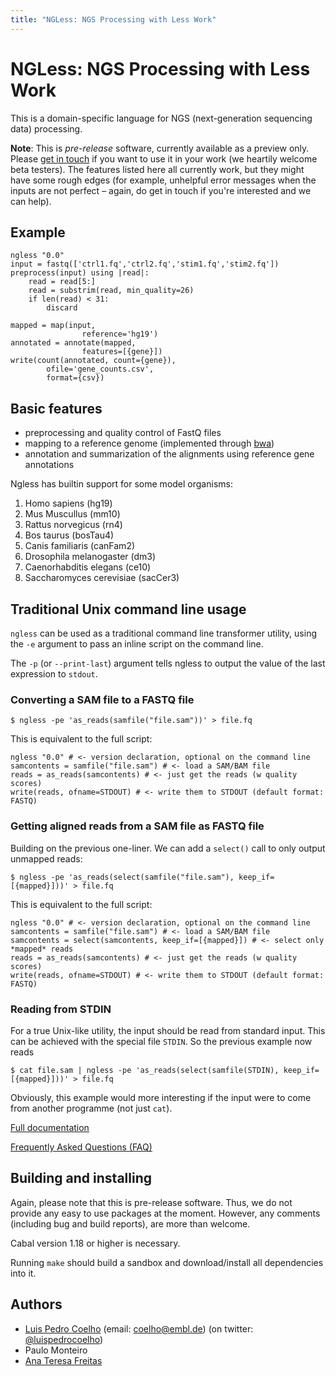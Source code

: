 ```yaml
---
title: "NGLess: NGS Processing with Less Work"
---
```

# NGLess: NGS Processing with Less Work

This is a domain-specific language for NGS (next-generation sequencing data)
processing.

**Note**: This is *pre-release* software, currently available as a preview
only. Please [get in touch](mailto:coelho@embl.de) if you want to use it in
your work (we heartily welcome beta testers). The features listed here all
currently work, but they might have some rough edges (for example, unhelpful
error messages when the inputs are not perfect – again, do get in touch if
you're interested and we can help).

## Example

    ngless "0.0"
    input = fastq(['ctrl1.fq','ctrl2.fq','stim1.fq','stim2.fq'])
    preprocess(input) using |read|:
        read = read[5:]
        read = substrim(read, min_quality=26)
        if len(read) < 31:
            discard

    mapped = map(input,
                    reference='hg19')
    annotated = annotate(mapped,
                    features=[{gene}])
    write(count(annotated, count={gene}),
            ofile='gene_counts.csv',
            format={csv})

## Basic features

- preprocessing and quality control of FastQ files
- mapping to a reference genome (implemented through [bwa](http://bio-bwa.sourceforge.net/))
- annotation and summarization of the alignments using reference gene annotations

Ngless has builtin support for some model organisms:

1. Homo sapiens (hg19)
2. Mus Muscullus (mm10)
3. Rattus norvegicus (rn4)
4. Bos taurus (bosTau4)
5. Canis familiaris (canFam2)
6. Drosophila melanogaster (dm3)
7. Caenorhabditis elegans (ce10)
8. Saccharomyces cerevisiae (sacCer3)

## Traditional Unix command line usage

`ngless` can be used as a traditional command line transformer utility, using
the `-e` argument to pass an inline script on the command line.

The `-p` (or `--print-last`) argument tells ngless to output the value of the
last expression to `stdout`.

### Converting a SAM file to a FASTQ file

    $ ngless -pe 'as_reads(samfile("file.sam"))' > file.fq

This is equivalent to the full script:

    ngless "0.0" # <- version declaration, optional on the command line
    samcontents = samfile("file.sam") # <- load a SAM/BAM file
    reads = as_reads(samcontents) # <- just get the reads (w quality scores)
    write(reads, ofname=STDOUT) # <- write them to STDOUT (default format: FASTQ)

### Getting aligned reads from a SAM file as FASTQ file

Building on the previous one-liner. We can add a `select()` call to only output
unmapped reads:

    $ ngless -pe 'as_reads(select(samfile("file.sam"), keep_if=[{mapped}]))' > file.fq

This is equivalent to the full script:

    ngless "0.0" # <- version declaration, optional on the command line
    samcontents = samfile("file.sam") # <- load a SAM/BAM file
    samcontents = select(samcontents, keep_if=[{mapped}]) # <- select only *mapped* reads
    reads = as_reads(samcontents) # <- just get the reads (w quality scores)
    write(reads, ofname=STDOUT) # <- write them to STDOUT (default format: FASTQ)

### Reading from STDIN

For a true Unix-like utility, the input should be read from standard input.
This can be achieved with the special file `STDIN`. So the previous example now
reads

    $ cat file.sam | ngless -pe 'as_reads(select(samfile(STDIN), keep_if=[{mapped}]))' > file.fq

Obviously, this example would more interesting if the input were to come from another
programme (not just `cat`).

[Full documentation](http://ngless.readthedocs.org/en/latest/)

[Frequently Asked Questions (FAQ)](http://ngless.readthedocs.org/en/latest/faq.html)

## Building and installing

Again, please note that this is pre-release software. Thus, we do not provide
any easy to use packages at the moment. However, any comments (including bug
and build reports), are more than welcome.

Cabal version 1.18 or higher is necessary.

Running `make` should build a sandbox and download/install all dependencies
into it.


## Authors

- [Luis Pedro Coelho](http://luispedro.org) (email: [coelho@embl.de](mailto:coelho@embl.de)) (on twitter: [@luispedrocoelho](https://twitter.com/luispedrocoelho))
- Paulo Monteiro
- [Ana Teresa Freitas](http://web.tecnico.ulisboa.pt/ana.freitas/)

